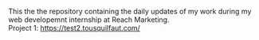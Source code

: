This the the repository containing the daily updates of my work during my web developemnt internship at Reach Marketing.
<br>
Project 1: https://test2.tousquilfaut.com/
